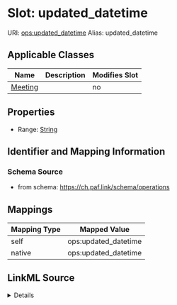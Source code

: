 

# Slot: updated_datetime 



URI: [ops:updated_datetime](https://ch.paf.link/schema/operations/updated_datetime)
Alias: updated_datetime

<!-- no inheritance hierarchy -->





## Applicable Classes

| Name | Description | Modifies Slot |
| --- | --- | --- |
| [Meeting](Meeting.md) |  |  no  |







## Properties

* Range: [String](String.md)





## Identifier and Mapping Information







### Schema Source


* from schema: https://ch.paf.link/schema/operations




## Mappings

| Mapping Type | Mapped Value |
| ---  | ---  |
| self | ops:updated_datetime |
| native | ops:updated_datetime |




## LinkML Source

<details>
```yaml
name: updated_datetime
from_schema: https://ch.paf.link/schema/operations
rank: 1000
alias: updated_datetime
domain_of:
- Meeting
range: string

```
</details>